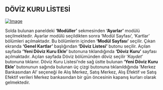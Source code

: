 
## DÖVİZ KURU LİSTESİ

[![Image](../Ayarlar/dövizkurulistesi.png)](dövizkurulistesi)

Solda bulunan paneldeki **‘Modüller’** sekmesinden **‘Ayarlar’** modülü seçilmektedir. Ayarlar modülü seçildikten sonra ‘Modül Sayfası’, ‘Kartlar’ bölümleri açılmaktadır. Bu bölümlerin içinden **‘Modül Sayfası’** seçilir. Çıkan ekranda **‘Genel Kartlar’** başlığından **‘Döviz Listesi’** butonu seçilir. Açılan sayfada **‘Yeni Döviz Kuru Ekle’** butonuna tıklandığında **‘Döviz Kuru’** sayfası açılmaktadır. Açılan sayfada Döviz bölümünden döviz seçilir ‘*Kaydet*’ butonuna tıklanır. Döviz Kuru Listesi’nde sağ üstte bulunan **‘Yeni Döviz Kuru Ekle’** butonunun sağında bulunan üç çizgi butonuna tıklanıldığında ‘Merkez Bankasından Al’ seçeneği ile Alış Merkez, Satış Merkez, Alış Efektif ve Satış Efektif verileri Merkez bankasından bir gün öncesinin kapanış kurları olarak gelmektedir. 
